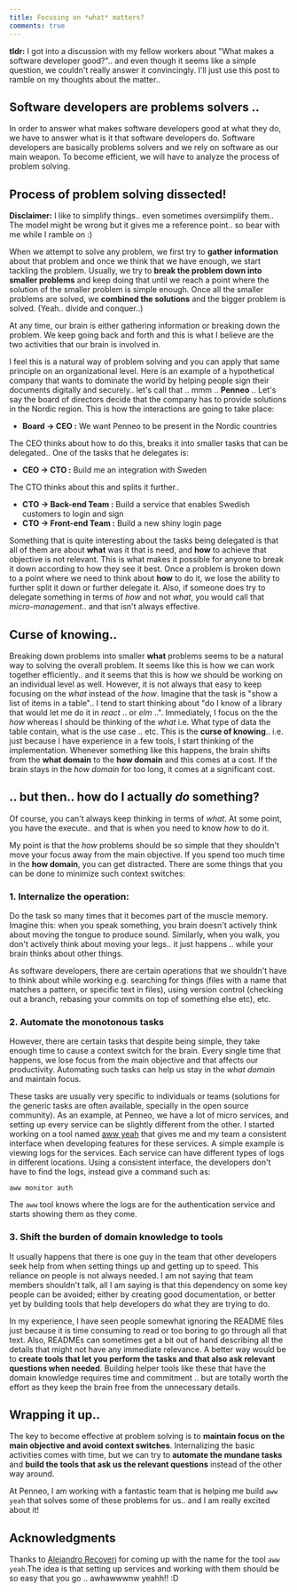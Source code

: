 ```yaml
---
title: Focusing on *what* matters?
comments: true
---
```


**tldr:** I got into a discussion with my fellow workers about "What makes a
software developer good?".. and even though it seems like a simple question, we
couldn't really answer it convincingly. I'll just use this post to ramble on my
thoughts about the matter..

## Software developers are problems solvers ..
In order to answer what makes software developers good at what they do, we have
to answer what is it that software developers do. Software developers are
basically problems solvers and we rely on software as our main weapon. To become
efficient, we will have to analyze the process of problem solving.

## Process of problem solving dissected!

**Disclaimer:** I like to simplify things.. even sometimes oversimplify them.. The
model might be wrong but it gives me a reference point.. so bear with me while I
ramble on :)

When we attempt to solve any problem, we first try to **gather information** about
that problem and once we think that we have enough, we start tackling the
problem. Usually, we try to **break the problem down into smaller problems** and
keep doing that until we reach a point where the solution of the smaller problem
is simple enough. Once all the smaller problems are solved, we **combined the
solutions** and the bigger problem is solved. (Yeah.. divide and conquer..)

At any time, our brain is either gathering information or breaking down the
problem. We keep going back and forth and this is what I believe are the two
activities that our brain is involved in.

I feel this is a natural way of problem solving and you can apply that same
principle on an organizational level. Here is an example of a hypothetical
company that wants to dominate the world by helping people sign their documents
digitally and securely.. let's call that .. mmm .. **Penneo** .. Let's say the
board of directors decide that the company has to provide solutions in the Nordic
region. This is how the interactions are going to take place:

- **Board -> CEO :** We want Penneo to be present in the Nordic countries

The CEO thinks about how to do this, breaks it into smaller tasks that can be delegated.. One of the tasks that he delegates is:

- **CEO -> CTO :** Build me an integration with Sweden

The CTO thinks about this and splits it further..

- **CTO -> Back-end Team  :** Build a service that enables Swedish customers to login and sign
- **CTO -> Front-end Team :** Build a new shiny login page

Something that is quite interesting about the tasks being delegated is that all
of them are about **what** was it that is need, and **how** to achieve that
objective is not relevant. This is what makes it possible for anyone to break it
down according to how they see it best. Once a problem is broken down to a point
where we need to think about **how** to do it, we lose the ability to further
split it down or further delegate it. Also, if someone does try to
delegate something in terms of *how* and not *what*, you would call that
*micro-management*.. and that isn't always effective.

## Curse of knowing..

Breaking down problems into smaller **what** problems seems to be a natural way
to solving the overall problem. It seems like this is how we can work together
efficiently.. and it seems that this is how we should be working on an
individual level as well. However, it is not always that easy to keep focusing
on the *what* instead of the *how*. Imagine that the task is "show a list of
items in a table".. I tend to start thinking about "do I know of a library that
would let me do it in *react* .. or *elm* ..". Immediately, I focus on the the
*how* whereas I should be thinking of the *what* i.e. What type of data the
table contain, what is the use case .. etc. This is the **curse of knowing**..
i.e. just because I have experience in a few tools, I start thinking of the
implementation. Whenever something like this happens, the brain shifts from the
**what domain** to the **how domain** and this comes at a cost. If the brain
stays in the *how domain* for too long, it comes at a significant cost.

## .. but then.. how do I actually *do* something?

Of course, you can't always keep thinking in terms of *what*. At some point, you
have the execute.. and that is when you need to know *how* to do it.

My point is that the *how* problems should be so simple that they shouldn't move
your focus away from the main objective. If you spend too much time in the **how
domain**, you can get distracted. There are some things that you can be done to
minimize such context switches:

### 1. Internalize the operation:

Do the task so many times that it becomes part of the muscle memory. Imagine
this: when you speak something, you brain doesn't actively think about moving
the tongue to produce sound. Similarly, when you walk, you don't actively think
about moving your legs.. it just happens .. while your brain thinks about other
things.
  
As software developers, there are certain operations that we shouldn't have to
think about while working e.g. searching for things (files with a name that
matches a pattern, or specific text in files), using version control (checking
out a branch, rebasing your commits on top of something else etc), etc.

### 2. Automate the monotonous tasks

However, there are certain tasks that despite being simple, they take enough
time to cause a context switch for the brain. Every single time that happens, we
lose focus from the main objective and that affects our productivity. Automating
such tasks can help us stay in the *what domain* and maintain focus.

These tasks are usually very specific to individuals or teams (solutions for the
generic tasks are often available, specially in the open source community). As
an example, at Penneo, we have a lot of micro services, and setting up every
service can be slightly different from the other. I started working on a tool
named [aww yeah][aww-yeah] that gives me and my team a consistent interface when
developing features for these services. A simple example is viewing logs for the
services. Each service can have different types of logs in different locations.
Using a consistent interface, the developers don't have to find the logs,
instead give a command such as:

```
aww monitor auth
```

The `aww` tool knows where the logs are for the authentication service and
starts showing them as they come.

### 3. Shift the burden of domain knowledge to tools

It usually happens that there is one guy in the team that other developers seek
help from when setting things up and getting up to speed. This reliance on
people is not always needed. I am not saying that team members shouldn't talk,
all I am saying is that this dependency on some key people can be avoided;
either by creating good documentation, or better yet by building tools that help
developers do what they are trying to do.

In my experience, I have seen people somewhat ignoring the README files just
because it is time consuming to read or too boring to go through all that text.
Also, READMEs can sometimes get a bit out of hand describing all the details
that might not have any immediate relevance. A better way would be to **create
tools that let you perform the tasks and that also ask relevant questions when
needed**. Building helper tools like these that have the domain knowledge
requires time and commitment .. but are totally worth the effort as they keep
the brain free from the unnecessary details.

## Wrapping it up..

The key to become effective at problem solving is to **maintain focus on the
main objective and avoid context switches**. Internalizing the basic activities
comes with time, but we can try to **automate the mundane tasks** and **build
the tools that ask us the relevant questions** instead of the other way around.

At Penneo, I am working with a fantastic team that is helping me build `aww
yeah` that solves some of these problems for us.. and I am really excited about
it!

## Acknowledgments

Thanks to [Alejandro Recoveri][aj] for coming up with the name for the tool `aww
yeah`.The idea is that setting up services and working with them should be so
easy that you go .. awhawwwnw yeahh!! :D

[aww-yeah]: https://github.com/ahmadnazir/aww-yeah
[aj]: https://github.com/axltxl
